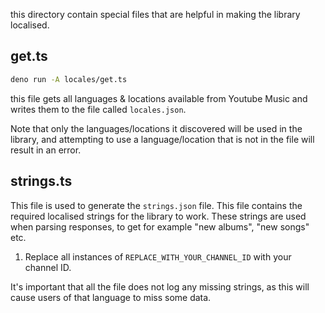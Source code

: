 this directory contain special files that are helpful in making the library
localised.

## get.ts

```sh
deno run -A locales/get.ts
```

this file gets all languages & locations available from Youtube Music and writes
them to the file called `locales.json`.

Note that only the languages/locations it discovered will be used in the
library, and attempting to use a language/location that is not in the file will
result in an error.

## strings.ts

This file is used to generate the `strings.json` file. This file contains the
required localised strings for the library to work. These strings are used when
parsing responses, to get for example "new albums", "new songs" etc.

1. Replace all instances of `REPLACE_WITH_YOUR_CHANNEL_ID` with your channel ID.

It's important that all the file does not log any missing strings, as this will
cause users of that language to miss some data.
